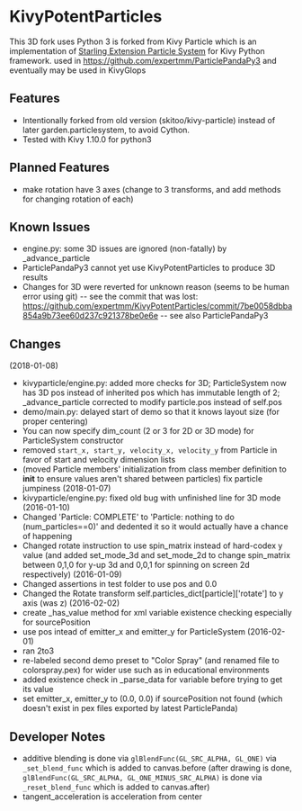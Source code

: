 # KivyPotentParticles
This 3D fork uses Python 3 is forked from Kivy Particle which is an implementation of [Starling Extension Particle System](https://github.com/PrimaryFeather/Starling-Extension-Particle-System) for Kivy Python framework.
used in https://github.com/expertmm/ParticlePandaPy3 and eventually may be used in KivyGlops

## Features
* Intentionally forked from old version (skitoo/kivy-particle) instead of later garden.particlesystem, to avoid Cython.
* Tested with Kivy 1.10.0 for python3

## Planned Features
* make rotation have 3 axes (change to 3 transforms, and add methods for changing rotation of each)

## Known Issues
* engine.py: some 3D issues are ignored (non-fatally) by _advance_particle
* ParticlePandaPy3 cannot yet use KivyPotentParticles to produce 3D results
* Changes for 3D were reverted for unknown reason (seems to be human error using git) -- see the commit that was lost: https://github.com/expertmm/KivyPotentParticles/commit/7be0058dbba854a9b73ee60d237c921378be0e6e -- see also ParticlePandaPy3

## Changes
(2018-01-08)
* kivyparticle/engine.py: added more checks for 3D; ParticleSystem now has 3D pos instead of inherited pos which has immutable length of 2; _advance_particle corrected to modify particle.pos instead of self.pos
* demo/main.py: delayed start of demo so that it knows layout size (for proper centering)
* You can now specify dim_count (2 or 3 for 2D or 3D mode) for ParticleSystem constructor
* removed `start_x, start_y, velocity_x, velocity_y` from Particle in favor of start and velocity dimension lists
* (moved Particle members' initialization from class member definition to __init__ to ensure values aren't shared between particles) fix particle jumpiness
(2018-01-07)
* kivyparticle/engine.py: fixed old bug with unfinished line for 3D mode
(2016-01-10)
* Changed 'Particle: COMPLETE' to 'Particle: nothing to do (num_particles==0)' and dedented it so it would actually have a chance of happening
* Changed rotate instruction to use spin_matrix instead of hard-codex y value (and added set_mode_3d and set_mode_2d to change spin_matrix between 0,1,0 for y-up 3d and 0,0,1 for spinning on screen 2d respectively)
(2016-01-09)
* Changed assertions in test folder to use pos and 0.0
* Changed the Rotate transform self.particles_dict[particle]['rotate'] to y axis (was z)
(2016-02-02)
* create _has_value method for xml variable existence checking especially for sourcePosition
* use pos intead of emitter_x and emitter_y for ParticleSystem
(2016-02-01)
* ran 2to3
* re-labeled second demo preset to "Color Spray" (and renamed file to colorspray.pex) for wider use such as in educational environments
* added existence check in _parse_data for variable before trying to get its value
* set emitter_x, emitter_y to (0.0, 0.0) if sourcePosition not found (which doesn't exist in pex files exported by latest ParticlePanda)

## Developer Notes
* additive blending is done via `glBlendFunc(GL_SRC_ALPHA, GL_ONE)` via `_set_blend_func` which is added to canvas.before (after drawing is done, `glBlendFunc(GL_SRC_ALPHA, GL_ONE_MINUS_SRC_ALPHA)` is done via `_reset_blend_func` which is added to canvas.after)
* tangent_acceleration is acceleration from center

